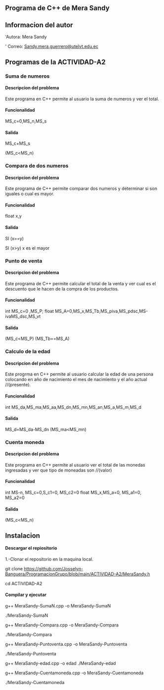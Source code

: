 
## Programa de C++ de Mera Sandy

## Informacion del autor

'Autora: Mera Sandy

' Correo: Sandy.mera.guerrero@utelvt.edu.ec

## Programas de la ACTIVIDAD-A2

### Suma de numeros

#### Descripcion del problema
Este programa en C++ permite al usuario la suma de numeros y ver el total.

#### Funcionalidad
 MS_c=0,MS_n,MS_s
 
#### Salida
 MS_c+MS_s
 
 (MS_c<MS_n)
  

### Compara de dos numeros

#### Descripcion del problema
Este programa de C++ permite comparar dos numeros y determinar si son iguales o cual es mayor.


#### Funcionalidad

float x,y

#### Salida

SI (x==y)

SI (x>y) x es el mayor

### Punto de venta

#### Descripcion del problema
Este programa de C++ permite calcular el total de la venta y ver cual es el descuento que le hacen de la compra de los productos.


#### Funcionalidad
 int MS_c=0 ,MS_P;
 float MS_A=0,MS_x,MS_Tb,MS_piva,MS_pdsc,MS-ivaMS_dsc,MS_vt
 
 
 #### Salida
 (MS_c<MS_P)
 (MS_Tb==MS_A)


### Calculo de la edad


#### Descripcion del problema
Este progrma en C++ permite al usuario calcular la edad de una persona colocando en año de nacimiento el mes de nacimiento y el año actual //(presente).


#### Funcionalidad
int MS_da,MS_ma,MS_aa,MS_dn,MS_mn,MS_an,MS_a,MS_m,MS_d


#### Salida
MS_d=MS_da-MS_dn
(MS_ma<MS_mn)


### Cuenta moneda

#### Descripcion del problema

Este programa en C++ permite al usuario ver el total de las monedas ingresadas y ver que tipo de moneadas son //(valor) 


#### Funcionalidad
int MS-n, MS_c=0,S_c1=0, MS_c2=0
float MS_x,MS_a=0, MS_a1=0, MS_a2=0


#### Salida
(MS_c<MS_n)


## Instalacion

#### Descargar el repiositorio
1.-Clonar el repositorio en la maquina local.

git clone https://github.com/Josselyn-Banguera/ProgramacionGrupo/blob/main/ACTIVIDAD-A2/MeraSandy.h

cd ACTIVIDAD-A2

#### Compilar y ejecutar

g++ MeraSandy-SumaN.cpp -o MeraSandy-SumaN

./MeraSandy-SumaN

g++ MeraSandy-Compara.cpp -o MeraSandy-Compara

./MeraSandy-Compara

g++ MeraSandy-Puntoventa.cpp -o MeraSandy-Puntoventa

./MeraSandy-Puntoventa


g++ MeraSandy-edad.cpp -o edad
./MeraSandy-edad

g++ MeraSandy-Cuentamoneda.cpp -o MeraSandy-Cuentamoneda

./MeraSandy-Cuentamoneda

